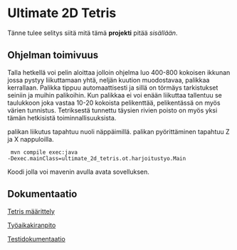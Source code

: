 # Ultimate 2D Tetris

Tänne tulee selitys siitä mitä tämä **projekti** pitää *sisällään*.

## Ohjelman toimivuus

Talla hetkellä voi pelin aloittaa jolloin ohjelma luo 400-800 kokoisen ikkunan jossa pystyy liikuttamaan yhtä, neljän kuution muodostavaa, palikkaa kerrallaan. Palikka tippuu automaattisesti ja sillä on törmäys tarkistukset seiniin ja muihin palikoihin. Kun palikkaa ei voi enään liikuttaa tallentuu se taulukkoon joka vastaa 10-20 kokoista pelikenttää, pelikentässä on myös värien tunnistus. Tetriksestä tunnettu täysien rivien poisto on myös yksi tämän hetkisistä toiminnallisuuksista.

palikan liikutus tapahtuu nuoli näppäimillä. palikan pyörittäminen tapahtuu Z ja X nappuloilla.

<code> mvn compile exec:java -Dexec.mainClass=ultimate_2d_tetris.ot.harjoitustyo.Main </code> 

Koodi jolla voi mavenin avulla avata sovelluksen. 

## Dokumentaatio

[Tetris määrittely](https://github.com/LKonsta/ot-harjoitustyo/blob/master/dokumentaatio/maarittelydokumentti.md)

[Työaikakiranpito](https://github.com/LKonsta/ot-harjoitustyo/blob/master/dokumentaatio/TyoTunnit.md)

[Testidokumentaatio](https://github.com/LKonsta/ot-harjoitustyo/blob/master/dokumentaatio/testausdokumentti.md)
